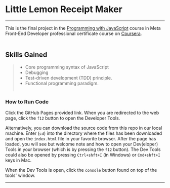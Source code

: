 # Little Lemon Receipt Maker

-------------------

This is the final project in the [Programming with JavaScript](https://www.coursera.org/learn/programming-with-javascript) course in Meta Front-End Developer professional certificate course on [Coursera](https://coursera.com).
<br><br>

## Skills Gained

> - Core programming syntax of JavaScript
> - Debugging
> - Test-driven development (TDD) principle.
> - Functional programming paradigm.
<br><br>

### How to Run Code

Click the GitHub Pages provided link. When you are redirected to the web page, click the `f12` button to open the Developer Tools.

Alternatively, you can download the source code from this repo in our local machine. Enter (`cd`) into the directory where the files has been downloaded and open the `index.html` file in your favorite browser. After the page has loaded, you will see but welcome note and how to open your Dev(eloper) Tools in your browser (which is by pressing the `f12` button). The Dev Tools could also be opened by pressing `Ctrl+shft+I` (in Windows) or `Cmd+shft+I` keys in Mac.

When the Dev Tools is open, click the `console` button found on top of the tools' window.

------------------------
